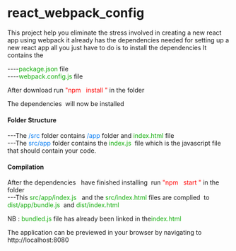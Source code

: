 # react_webpack_config

This project help you eliminate the stress involved in creating a new react app using webpack it already has the dependencies needed for setting up a new react app all you just have to do is to install the dependencies 
It contains the 

----<span style="color: #11ad0a">package.json</span> file<br>
----<span style="color: #11ad0a">webpack.config.js</span> file 

After download run <span style="color:red"> "npm &nbsp; install "</span> in the folder

The dependencies&nbsp; will now be installed

<h4>Folder Structure</h4>
---The <span style="color: #0a7ef4">/src</span>  folder contains <span style="color: #0a7ef4">/app</span> folder and <span style="color: #11ad0a">index.html</span> file &nbsp; <br/>
---The <span style="color: #0a7ef4">src/app</span> folder contains the <span style="color: #11ad0a">index.js</span> &nbsp;file which is the javascript file that should contain your code. <br/>

<h4>Compilation</h4>
After the dependencies &nbsp; have finished installing&nbsp; run <span style="color:red"> "npm &nbsp; start "</span> in the folder <br>
 ---This <span style="color: #11ad0a">src/app/index.js</span> &nbsp; and the  <span style="color: #11ad0a">src/index.html</span> files are complied &nbsp;to <span style="color: #11ad0a">dist/app/bundle.js</span>&nbsp; and <span style="color: #11ad0a">dist/index.html</span>
 
 NB : <span style="color: #11ad0a">bundled.js</span> file has already been linked in the<span style="color: #11ad0a">index.html</span>
 
 <p>The application can be previewed in your browser by navigating to http://localhost:8080 </p>
 
 
 
 


